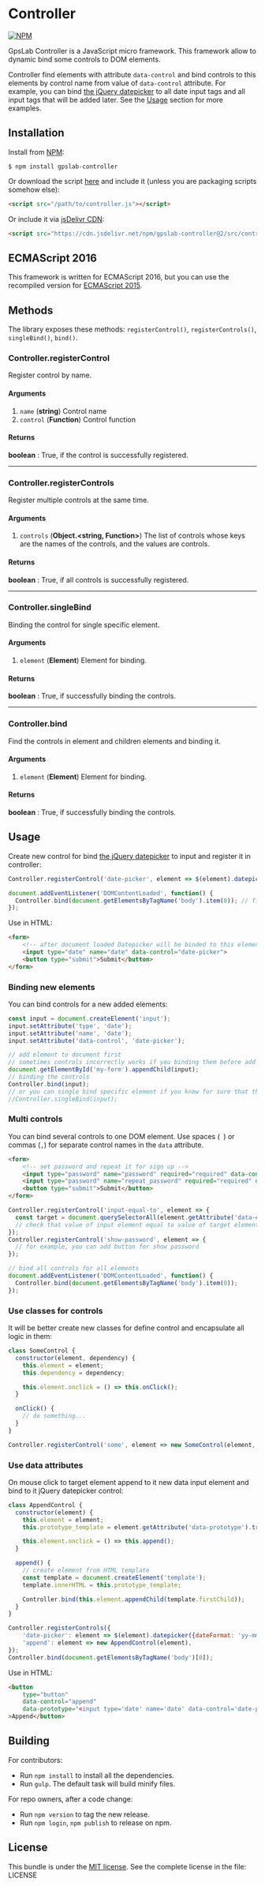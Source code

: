 Controller
==========

[![NPM](https://nodei.co/npm/gpslab-controller.png?downloads=true&stars=true)](https://nodei.co/npm/gpslab-controller/)

GpsLab Controller is a JavaScript micro framework. This framework allow to dynamic bind some controls to DOM elements.

Controller find elements with attribute `data-control` and bind controls to this elements by control name from value
of `data-control` attribute. For example, you can bind [the jQuery datepicker](https://jqueryui.com/datepicker/) to
all date input tags and all input tags that will be added later. See the [Usage](#usage) section for more examples.

## Installation

Install from [NPM](https://nodei.co/npm/gpslab-controller/):

```
$ npm install gpslab-controller
```

Or download the script [here](https://github.com/gpslab/gpslab-controller/blob/master/src/controller.js) and include it (unless you are packaging scripts somehow else):

```html
<script src="/path/to/controller.js"></script>
```

Or include it via [jsDelivr CDN](https://www.jsdelivr.com/package/npm/gpslab-controller):

```html
<script src="https://cdn.jsdelivr.net/npm/gpslab-controller@2/src/controller.js"></script>
```

## ECMAScript 2016

This framework is written for ECMAScript 2016, but you can use the recompiled version for
[ECMAScript 2015](dist/controller.es2015.min.js).

## Methods

The library exposes these methods: `registerControl()`, `registerControls()`, `singleBind()`, `bind()`.

### Controller.registerControl

Register control by name.

#### Arguments

1. `name` (**string**) Control name
2. `control` (**Function**) Control function

#### Returns

**boolean** : True, if the control is successfully registered.

* * *

### Controller.registerControls

Register multiple controls at the same time.

#### Arguments

1. `controls` (**Object.<string, Function>**) The list of controls whose keys are the names of the controls, and the values ​​are controls.

#### Returns

**boolean** : True, if all controls is successfully registered.

* * *

### Controller.singleBind

Binding the control for single specific element.

#### Arguments

1. `element` (**Element**) Element for binding.

#### Returns

**boolean** : True, if successfully binding the controls.

* * *

### Controller.bind

Find the controls in element and children elements and binding it.

#### Arguments

1. `element` (**Element**) Element for binding.

#### Returns

**boolean** : True, if successfully binding the controls.

## Usage

Create new control for bind [the jQuery datepicker](https://jqueryui.com/datepicker/) to input and register it in
controller:

```js
Controller.registerControl('date-picker', element => $(element).datepicker({dateFormat: 'yy-mm-dd'}));

document.addEventListener('DOMContentLoaded', function() {
  Controller.bind(document.getElementsByTagName('body').item(0)); // find input and bind datepicker control to it
});
```

Use in HTML:

```html
<form>
    <!-- after document loaded Datepicker will be binded to this element -->
    <input type="date" name="date" data-control="date-picker">
    <button type="submit">Submit</button>
</form>
```

### Binding new elements

You can bind controls for a new added elements:

```js
const input = document.createElement('input');
input.setAttribute('type', 'date');
input.setAttribute('name', 'date');
input.setAttribute('data-control', 'date-picker');

// add element to document first
// sometimes controls incorrectly works if you binding them before add element to a document
document.getElementById('my-form').appendChild(input);
// binding the controls
Controller.bind(input);
// or you can single bind specific element if you know for sure that there are no nested controls
//Controller.singleBind(input);
```

### Multi controls

You can bind several controls to one DOM element.
Use spaces (` `) or commas (`,`) for separate control names in the `data` attribute.

```html
<form>
    <!-- set password and repeat it for sign up -->
    <input type="password" name="password" required="required" data-control="show-password input-equal-to" data-equal-to="#repeat_password">
    <input type="password" name="repeat_password" required="required" data-control="show-password" id="repeat_password">
    <button type="submit">Submit</button>
</form>
```

```js
Controller.registerControl('input-equal-to', element => {
  const target = document.querySelectorAll(element.getAttribute('data-equal-to'));
  // check that value of input element equal to value of target element
});
Controller.registerControl('show-password', element => {
  // for example, you can add button for show password
});

// bind all controls for all elements
document.addEventListener('DOMContentLoaded', function() {
  Controller.bind(document.getElementsByTagName('body').item(0));
});
```

### Use classes for controls

It will be better create new classes for define control and encapsulate all logic in them:

```js
class SomeControl {
  constructor(element, dependency) {
    this.element = element;
    this.dependency = dependency;

    this.element.onclick = () => this.onClick();
  }

  onClick() {
    // do something...
  }
}

Controller.registerControl('some', element => new SomeControl(element, dependency));
```

### Use data attributes

On mouse click to target element append to it new data input element and bind to it jQuery datepicker control:

```js
class AppendControl {
  constructor(element) {
    this.element = element;
    this.prototype_template = element.getAttribute('data-prototype').trim();

    this.element.onclick = () => this.append();
  }

  append() {
    // create element from HTML template
    const template = document.createElement('template');
    template.innerHTML = this.prototype_template;

    Controller.bind(this.element.appendChild(template.firstChild));
  }
}

Controller.registerControls({
    'date-picker': element => $(element).datepicker({dateFormat: 'yy-mm-dd'}),
    'append': element => new AppendControl(element),
});
Controller.bind(document.getElementsByTagName('body')[0]);
```

Use in HTML:

```html
<button
    type="button"
    data-control="append"
    data-prototype="<input type='date' name='date' data-control='date-picker'>"
>Append</button>
```

## Building

For contributors:

* Run `npm install` to install all the dependencies.
* Run `gulp`. The default task will build minify files.

For repo owners, after a code change:

* Run `npm version` to tag the new release.
* Run `npm login`, `npm publish` to release on npm.

## License

This bundle is under the [MIT license](http://opensource.org/licenses/MIT). See the complete license in the file: LICENSE
